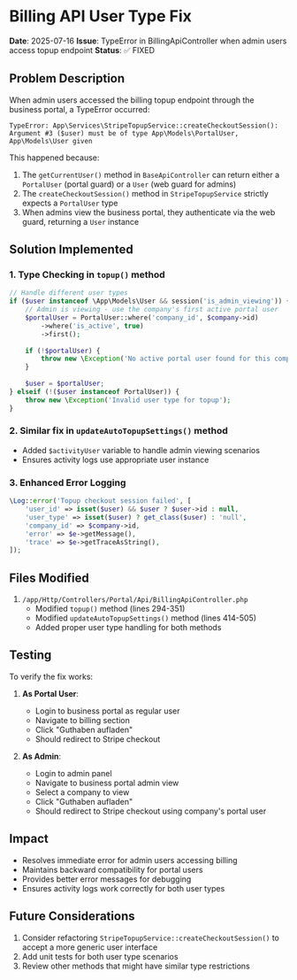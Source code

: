 # Billing API User Type Fix

**Date**: 2025-07-16
**Issue**: TypeError in BillingApiController when admin users access topup endpoint
**Status**: ✅ FIXED

## Problem Description

When admin users accessed the billing topup endpoint through the business portal, a TypeError occurred:
```
TypeError: App\Services\StripeTopupService::createCheckoutSession(): Argument #3 ($user) must be of type App\Models\PortalUser, App\Models\User given
```

This happened because:
1. The `getCurrentUser()` method in `BaseApiController` can return either a `PortalUser` (portal guard) or a `User` (web guard for admins)
2. The `createCheckoutSession()` method in `StripeTopupService` strictly expects a `PortalUser` type
3. When admins view the business portal, they authenticate via the web guard, returning a `User` instance

## Solution Implemented

### 1. Type Checking in `topup()` method
```php
// Handle different user types
if ($user instanceof \App\Models\User && session('is_admin_viewing')) {
    // Admin is viewing - use the company's first active portal user
    $portalUser = PortalUser::where('company_id', $company->id)
        ->where('is_active', true)
        ->first();
        
    if (!$portalUser) {
        throw new \Exception('No active portal user found for this company');
    }
    
    $user = $portalUser;
} elseif (!($user instanceof PortalUser)) {
    throw new \Exception('Invalid user type for topup');
}
```

### 2. Similar fix in `updateAutoTopupSettings()` method
- Added `$activityUser` variable to handle admin viewing scenarios
- Ensures activity logs use appropriate user instance

### 3. Enhanced Error Logging
```php
\Log::error('Topup checkout session failed', [
    'user_id' => isset($user) && $user ? $user->id : null,
    'user_type' => isset($user) ? get_class($user) : 'null',
    'company_id' => $company->id,
    'error' => $e->getMessage(),
    'trace' => $e->getTraceAsString(),
]);
```

## Files Modified

1. `/app/Http/Controllers/Portal/Api/BillingApiController.php`
   - Modified `topup()` method (lines 294-351)
   - Modified `updateAutoTopupSettings()` method (lines 414-505)
   - Added proper user type handling for both methods

## Testing

To verify the fix works:

1. **As Portal User**:
   - Login to business portal as regular user
   - Navigate to billing section
   - Click "Guthaben aufladen"
   - Should redirect to Stripe checkout

2. **As Admin**:
   - Login to admin panel
   - Navigate to business portal admin view
   - Select a company to view
   - Click "Guthaben aufladen" 
   - Should redirect to Stripe checkout using company's portal user

## Impact

- Resolves immediate error for admin users accessing billing
- Maintains backward compatibility for portal users
- Provides better error messages for debugging
- Ensures activity logs work correctly for both user types

## Future Considerations

1. Consider refactoring `StripeTopupService::createCheckoutSession()` to accept a more generic user interface
2. Add unit tests for both user type scenarios
3. Review other methods that might have similar type restrictions